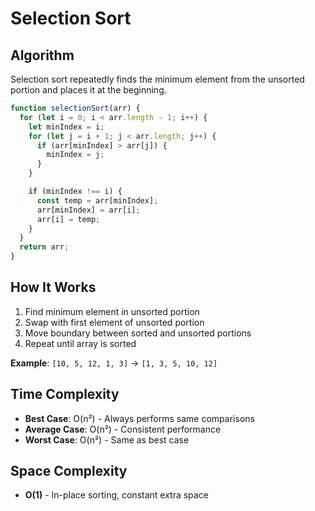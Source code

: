 # Selection Sort

## Algorithm

Selection sort repeatedly finds the minimum element from the unsorted portion and places it at the beginning.

```javascript
function selectionSort(arr) {
  for (let i = 0; i < arr.length - 1; i++) {
    let minIndex = i;
    for (let j = i + 1; j < arr.length; j++) {
      if (arr[minIndex] > arr[j]) {
        minIndex = j;
      }
    }

    if (minIndex !== i) {
      const temp = arr[minIndex];
      arr[minIndex] = arr[i];
      arr[i] = temp;
    }
  }
  return arr;
}
```

## How It Works

1. Find minimum element in unsorted portion
2. Swap with first element of unsorted portion
3. Move boundary between sorted and unsorted portions
4. Repeat until array is sorted

**Example**: `[10, 5, 12, 1, 3]` → `[1, 3, 5, 10, 12]`

## Time Complexity

- **Best Case**: O(n²) - Always performs same comparisons
- **Average Case**: O(n²) - Consistent performance
- **Worst Case**: O(n²) - Same as best case

## Space Complexity

- **O(1)** - In-place sorting, constant extra space
